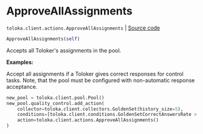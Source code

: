 # ApproveAllAssignments
`toloka.client.actions.ApproveAllAssignments` | [Source code](https://github.com/Toloka/toloka-kit/blob/v1.2.2/src/client/actions.py#L217)

```python
ApproveAllAssignments(self)
```

Accepts all Toloker's assignments in the pool.


**Examples:**

Accept all assignments if a Toloker gives correct responses for control tasks. Note, that the pool must be configured with non-automatic response acceptance.

```python
new_pool = toloka.client.pool.Pool()
new_pool.quality_control.add_action(
    collector=toloka.client.collectors.GoldenSet(history_size=5),
    conditions=[toloka.client.conditions.GoldenSetCorrectAnswersRate > 90],
    action=toloka.client.actions.ApproveAllAssignments()
)
```
